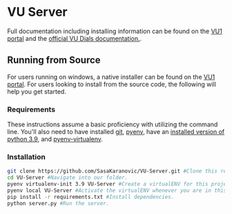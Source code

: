 # VU Server

Full documentation including installing information can be found on the [VU1 portal](https://vudials.com/) and the [official VU Dials documentation.](https://docs.vudials.com/).

## Running from Source

For users running on windows, a native installer can be found on the [VU1 portal](https://vudials.com/). For users looking to install from the source code, the following will help you get started.

### Requirements

These instructions assume a basic proficiency with utilizing the command line. You'll also need to have installed [git](https://github.com/git-guides/install-git), [pyenv](https://github.com/pyenv/pyenv), have an [installed version of python 3.9](https://github.com/pyenv/pyenv), and [pyenv-virtualenv](https://github.com/pyenv/pyenv-virtualenv).

### Installation

```bash
git clone https://github.com/SasaKaranovic/VU-Server.git #Clone this repo.
cd VU-Server #Navigate into our folder.
pyenv virtualenv-init 3.9 VU-Server #Create a virtualENV for this project
pyenv local VU-Server #Activate the virtualENV whenever you are in this folder.
pip install -r requirements.txt #Install dependencies.
python server.py #Run the server.
```
